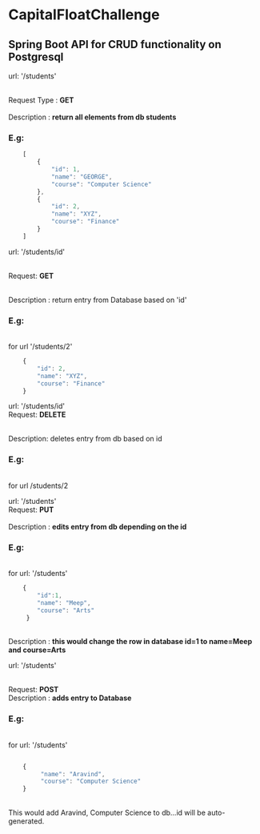 # CapitalFloatChallenge


## Spring Boot API for CRUD functionality on Postgresql

url: '/students'

<br> Request Type : **GET** <br/>
<br/> Description : **return all elements from db students**<br/> 
    
### E.g: 

```javascript
    [ 
        { 
            "id": 1, 
            "name": "GEORGE", 
            "course": "Computer Science" 
        }, 
        { 
            "id": 2, 
            "name": "XYZ", 
            "course": "Finance" 
        } 
    ]
```

url: '/students/id'

<br/> Request: **GET**<br/>

<br> Description : return entry from Database based on 'id' <br/> 

### E.g:

<br> for url '/students/2' </br>
```javascript
    { 
        "id": 2, 
        "name": "XYZ", 
        "course": "Finance" 
    }
```

url: '/students/id' 
<br/> Request: **DELETE** <br/>

<br/> Description: deletes entry from db based on id<br/> 

 ### E.g:

<br/> for url /students/2<br/> 

url: '/students' <br/>Request: **PUT**<br/> 
<br/> Description : **edits entry from db depending on the id** <br/>
### E.g:

<br/> for url: '/students'<br/> 

```javascript
    { 
        "id":1, 
        "name": "Meep", 
        "course": "Arts"
     } 
```

<br/> Description : **this would change the row in database id=1 to name=Meep and course=Arts**</br>

url: '/students' 

<br/>Request: **POST**
<br/> Description : **adds entry to Database**<br/>
### E.g: 
<br/>for url: '/students'<br/>

```javascript

    {
         "name": "Aravind", 
         "course": "Computer Science"
    } 
```


<br/> This would add Aravind, Computer Science to db...id will be auto-generated.<br/>
